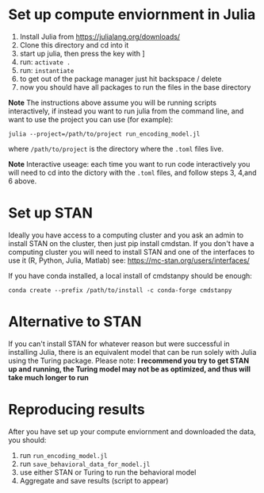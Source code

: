 # Set up compute enviornment in Julia
1. Install Julia from https://julialang.org/downloads/
2. Clone this directory and cd into it
3. start up julia, then press the key with ]
4. run: `activate .`
5. run: `instantiate`
6. to get out of the package manager just hit backspace / delete
7. now you should have all packages to run the files in the base directory

**Note** The instructions above assume you will be running scripts interactively, if instead you want to run julia from the command line, and want to use the project you can use (for example): 

`julia --project=/path/to/project run_encoding_model.jl`

where `/path/to/project` is the directory where the `.toml` files live.

**Note** Interactive useage: each time you want to run code interactively you will need to cd into the dictory with the `.toml` files, and follow steps 3, 4,and 6 above. 

# Set up STAN
Ideally you have access to a computing cluster and you ask an admin to install STAN on the cluster, then just pip install cmdstan. If you don't have a computing cluster you will need to install STAN and one of the interfaces to use it (R, Python, Julia, Matlab) see: https://mc-stan.org/users/interfaces/ 

If you have conda installed, a local install of cmdstanpy should be enough: 

`conda create --prefix /path/to/install -c conda-forge cmdstanpy`

# Alternative to STAN
If you can't install STAN for whatever reason but were successful in installing Julia, there is an equivalent model that can be run solely with Julia using the Turing package. Please note: **I recommend you try to get STAN up and running, the Turing model may not be as optimized, and thus will take much longer to run**

# Reproducing results
After you have set up your compute enviornment and downloaded the data, you should:
1. run `run_encoding_model.jl`
2. run `save_behavioral_data_for_model.jl`
3. use either STAN or Turing to run the behavioral model
4. Aggregate and save results (script to appear)
